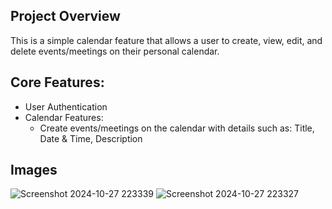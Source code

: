 ## Project Overview
This is a simple calendar feature that allows a user to create, view, edit, and delete events/meetings on their personal calendar.

## Core Features:
- User Authentication
- Calendar Features:
    - Create events/meetings on the calendar with details such as: Title, Date & Time, Description
## Images
![Screenshot 2024-10-27 223339](https://github.com/user-attachments/assets/1dac2ead-2dd1-4842-9cee-ecb91e234f74)
![Screenshot 2024-10-27 223327](https://github.com/user-attachments/assets/95b11aef-a307-42cb-8182-c21db48a4f26)
